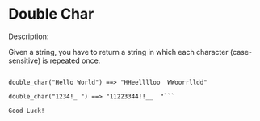 # Double Char
Description:

Given a string, you have to return a string in which each character (case-sensitive) is repeated once.

```double_char("String") ==> "SSttrriinngg"

double_char("Hello World") ==> "HHeelllloo  WWoorrlldd"

double_char("1234!_ ") ==> "11223344!!__  "```

Good Luck!